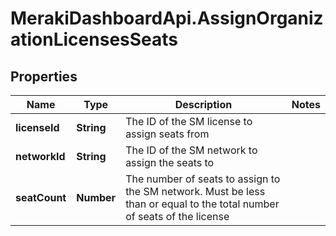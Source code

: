 # MerakiDashboardApi.AssignOrganizationLicensesSeats

## Properties
Name | Type | Description | Notes
------------ | ------------- | ------------- | -------------
**licenseId** | **String** | The ID of the SM license to assign seats from | 
**networkId** | **String** | The ID of the SM network to assign the seats to | 
**seatCount** | **Number** | The number of seats to assign to the SM network. Must be less than or equal to the total number of seats of the license | 


